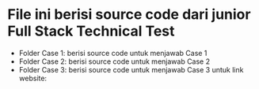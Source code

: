 # File ini berisi source code dari junior Full Stack Technical Test

- Folder Case 1: berisi source code untuk menjawab Case 1
- Folder Case 2: berisi source code untuk menjawab Case 2
- Folder Case 3: berisi source code untuk menjawab Case 3
  untuk link website: 
